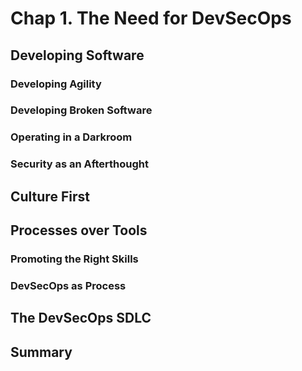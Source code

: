 # Chap 1. The Need for DevSecOps

## Developing Software

### Developing Agility

### Developing Broken Software

### Operating in a Darkroom

### Security as an Afterthought

## Culture First

## Processes over Tools

### Promoting the Right Skills

### DevSecOps as Process

## The DevSecOps SDLC

## Summary
